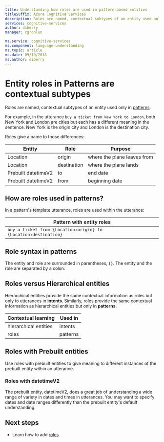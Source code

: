 ```yaml
---
title: Understanding how roles are used in pattern-based entities
titleSuffix: Azure Cognitive Services
description: Roles are named, contextual subtypes of an entity used only in patterns. For example, in the utterance buy a ticket from New York to London, both New York and London are cities but each has a different meaning in the sentence. New York is the origin city and London is the destination city.
services: cognitive-services
author: diberry
manager: cgronlun

ms.service: cognitive-services
ms.component: language-understanding
ms.topic: article
ms.date: 09/10/2018
ms.author: diberry
---
```

# Entity roles in Patterns are contextual subtypes
Roles are named, contextual subtypes of an entity used only in [patterns](luis-concept-patterns.md).

For example, in the utterance `buy a ticket from New York to London`, both New York and London are cities but each has a different meaning in the sentence. New York is the origin city and London is the destination city. 

Roles give a name to those differences:

|Entity|Role|Purpose|
|--|--|--|
|Location|origin|where the plane leaves from|
|Location|destination|where the plane lands|
|Prebuilt datetimeV2|to|end date|
|Prebuilt datetimeV2|from|beginning date|

## How are roles used in patterns?
In a pattern's template utterance, roles are used within the utterance: 

|Pattern with entity roles|
|--|
|`buy a ticket from {Location:origin} to {Location:destination}`|


## Role syntax in patterns
The entity and role are surrounded in parentheses, `{}`. The entity and the role are separated by a colon. 

## Roles versus Hierarchical entities
Hierarchical entities provide the same contextual information as roles but only to utterances in **intents**. Similarly, roles provide the same contextual information as hierarchical entities but only in **patterns**.

|Contextual learning|Used in|
|--|--|
|hierarchical entities|intents|
|roles|patterns|

## Roles with Prebuilt entities

Use roles with prebuilt entities to give meaning to different instances of the prebuilt entity within an utterance. 

### Roles with datetimeV2

The prebuilt entity, datetimeV2, does a great job of understanding a wide range of variety in dates and times in utterances. You may want to specify dates and date ranges differently than the prebuilt entity's default understanding. 

## Next steps

* Learn how to add [roles](luis-how-to-add-entities.md#add-role-to-pattern-based-entity)
